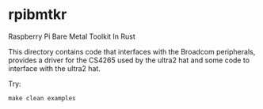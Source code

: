 # rpibmtkr
Raspberry Pi Bare Metal Toolkit In Rust

This directory contains code that interfaces with the Broadcom peripherals, provides a driver for the CS4265 used by the ultra2 hat and some code to interface with the ultra2 hat.

Try:

```
make clean examples
```
